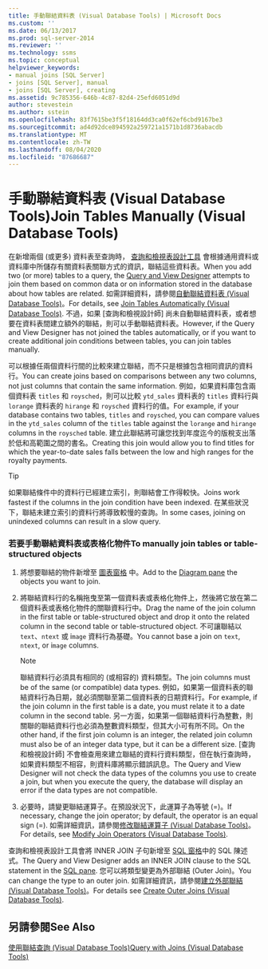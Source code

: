 ```yaml
---
title: 手動聯結資料表 (Visual Database Tools) | Microsoft Docs
ms.custom: ''
ms.date: 06/13/2017
ms.prod: sql-server-2014
ms.reviewer: ''
ms.technology: ssms
ms.topic: conceptual
helpviewer_keywords:
- manual joins [SQL Server]
- joins [SQL Server], manual
- joins [SQL Server], creating
ms.assetid: 9c785356-646b-4c87-82d4-25efd6051d9d
author: stevestein
ms.author: sstein
ms.openlocfilehash: 83f7615be3f5f18164dd3ca0f62ef6cbd9167be3
ms.sourcegitcommit: ad4d92dce894592a259721a1571b1d8736abacdb
ms.translationtype: MT
ms.contentlocale: zh-TW
ms.lasthandoff: 08/04/2020
ms.locfileid: "87686687"
---
```

# <a name="join-tables-manually-visual-database-tools"></a><span data-ttu-id="01e62-102">手動聯結資料表 (Visual Database Tools)</span><span class="sxs-lookup"><span data-stu-id="01e62-102">Join Tables Manually (Visual Database Tools)</span></span>
  <span data-ttu-id="01e62-103">在新增兩個 (或更多) 資料表至查詢時， [查詢和檢視表設計工具](visual-database-tools.md) 會根據通用資料或資料庫中所儲存有關資料表關聯方式的資訊，聯結這些資料表。</span><span class="sxs-lookup"><span data-stu-id="01e62-103">When you add two (or more) tables to a query, the [Query and View Designer](visual-database-tools.md) attempts to join them based on common data or on information stored in the database about how tables are related.</span></span> <span data-ttu-id="01e62-104">如需詳細資料，請參閱[自動聯結資料表 &#40;Visual Database Tools&#41;](join-tables-automatically-visual-database-tools.md)。</span><span class="sxs-lookup"><span data-stu-id="01e62-104">For details, see [Join Tables Automatically &#40;Visual Database Tools&#41;](join-tables-automatically-visual-database-tools.md).</span></span> <span data-ttu-id="01e62-105">不過，如果 [查詢和檢視設計師] 尚未自動聯結資料表，或者想要在資料表間建立額外的聯結，則可以手動聯結資料表。</span><span class="sxs-lookup"><span data-stu-id="01e62-105">However, if the Query and View Designer has not joined the tables automatically, or if you want to create additional join conditions between tables, you can join tables manually.</span></span>  
  
 <span data-ttu-id="01e62-106">可以根據任兩個資料行間的比較來建立聯結，而不只是根據包含相同資訊的資料行。</span><span class="sxs-lookup"><span data-stu-id="01e62-106">You can create joins based on comparisons between any two columns, not just columns that contain the same information.</span></span> <span data-ttu-id="01e62-107">例如，如果資料庫包含兩個資料表 `titles` 和 `roysched`，則可以比較 `ytd_sales` 資料表的 `titles` 資料行與 `lorange` 資料表的 `hirange` 和 `roysched` 資料行的值。</span><span class="sxs-lookup"><span data-stu-id="01e62-107">For example, if your database contains two tables, `titles` and `roysched`, you can compare values in the `ytd_sales` column of the `titles` table against the `lorange` and `hirange` columns in the `roysched` table.</span></span> <span data-ttu-id="01e62-108">建立此聯結將可讓您找到年度迄今的版稅支出落於低和高範圍之間的書名。</span><span class="sxs-lookup"><span data-stu-id="01e62-108">Creating this join would allow you to find titles for which the year-to-date sales falls between the low and high ranges for the royalty payments.</span></span>  
  
> [!TIP]  
>  <span data-ttu-id="01e62-109">如果聯結條件中的資料行已經建立索引，則聯結會工作得較快。</span><span class="sxs-lookup"><span data-stu-id="01e62-109">Joins work fastest if the columns in the join condition have been indexed.</span></span> <span data-ttu-id="01e62-110">在某些狀況下，聯結未建立索引的資料行將導致較慢的查詢。</span><span class="sxs-lookup"><span data-stu-id="01e62-110">In some cases, joining on unindexed columns can result in a slow query.</span></span>  
  
### <a name="to-manually-join-tables-or-table-structured-objects"></a><span data-ttu-id="01e62-111">若要手動聯結資料表或表格化物件</span><span class="sxs-lookup"><span data-stu-id="01e62-111">To manually join tables or table-structured objects</span></span>  
  
1.  <span data-ttu-id="01e62-112">將想要聯結的物件新增至 [圖表窗格](diagram-pane-visual-database-tools.md) 中。</span><span class="sxs-lookup"><span data-stu-id="01e62-112">Add to the [Diagram pane](diagram-pane-visual-database-tools.md) the objects you want to join.</span></span>  
  
2.  <span data-ttu-id="01e62-113">將聯結資料行的名稱拖曳至第一個資料表或表格化物件上，然後將它放在第二個資料表或表格化物件的關聯資料行中。</span><span class="sxs-lookup"><span data-stu-id="01e62-113">Drag the name of the join column in the first table or table-structured object and drop it onto the related column in the second table or table-structured object.</span></span> <span data-ttu-id="01e62-114">不可讓聯結以 `text`、`ntext` 或 i`mage` 資料行為基礎。</span><span class="sxs-lookup"><span data-stu-id="01e62-114">You cannot base a join on `text`, `ntext`, or i`mage` columns.</span></span>  
  
    > [!NOTE]  
    >  <span data-ttu-id="01e62-115">聯結資料行必須具有相同的 (或相容的) 資料類型。</span><span class="sxs-lookup"><span data-stu-id="01e62-115">The join columns must be of the same (or compatible) data types.</span></span> <span data-ttu-id="01e62-116">例如，如果第一個資料表的聯結資料行為日期，就必須關聯至第二個資料表的日期資料行。</span><span class="sxs-lookup"><span data-stu-id="01e62-116">For example, if the join column in the first table is a date, you must relate it to a date column in the second table.</span></span> <span data-ttu-id="01e62-117">另一方面，如果第一個聯結資料行為整數，則關聯的聯結資料行也必須為整數資料類型，但其大小可有所不同。</span><span class="sxs-lookup"><span data-stu-id="01e62-117">On the other hand, if the first join column is an integer, the related join column must also be of an integer data type, but it can be a different size.</span></span> <span data-ttu-id="01e62-118">[查詢和檢視設計師] 不會檢查用來建立聯結的資料行資料類型，但在執行查詢時，如果資料類型不相容，則資料庫將顯示錯誤訊息。</span><span class="sxs-lookup"><span data-stu-id="01e62-118">The Query and View Designer will not check the data types of the columns you use to create a join, but when you execute the query, the database will display an error if the data types are not compatible.</span></span>  
  
3.  <span data-ttu-id="01e62-119">必要時，請變更聯結運算子。在預設狀況下，此運算子為等號 (=)。</span><span class="sxs-lookup"><span data-stu-id="01e62-119">If necessary, change the join operator; by default, the operator is an equal sign (=).</span></span> <span data-ttu-id="01e62-120">如需詳細資訊，請參閱[修改聯結運算子 &#40;Visual Database Tools&#41;](modify-join-operators-visual-database-tools.md)。</span><span class="sxs-lookup"><span data-stu-id="01e62-120">For details, see [Modify Join Operators &#40;Visual Database Tools&#41;](modify-join-operators-visual-database-tools.md).</span></span>  
  
 <span data-ttu-id="01e62-121">查詢和檢視表設計工具會將 INNER JOIN 子句新增至 [SQL 窗格](sql-pane-visual-database-tools.md)中的 SQL 陳述式。</span><span class="sxs-lookup"><span data-stu-id="01e62-121">The Query and View Designer adds an INNER JOIN clause to the SQL statement in the [SQL pane](sql-pane-visual-database-tools.md).</span></span> <span data-ttu-id="01e62-122">您可以將類型變更為外部聯結 (Outer Join)。</span><span class="sxs-lookup"><span data-stu-id="01e62-122">You can change the type to an outer join.</span></span> <span data-ttu-id="01e62-123">如需詳細資訊，請參閱[建立外部聯結 &#40;Visual Database Tools&#41;](create-outer-joins-visual-database-tools.md)。</span><span class="sxs-lookup"><span data-stu-id="01e62-123">For details see [Create Outer Joins &#40;Visual Database Tools&#41;](create-outer-joins-visual-database-tools.md).</span></span>  
  
## <a name="see-also"></a><span data-ttu-id="01e62-124">另請參閱</span><span class="sxs-lookup"><span data-stu-id="01e62-124">See Also</span></span>  
 [<span data-ttu-id="01e62-125">使用聯結查詢 &#40;Visual Database Tools&#41;</span><span class="sxs-lookup"><span data-stu-id="01e62-125">Query with Joins &#40;Visual Database Tools&#41;</span></span>](query-with-joins-visual-database-tools.md)  
  
  
